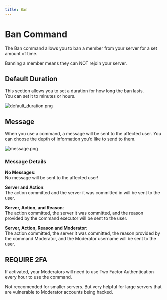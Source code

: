 ```yaml
---
title: Ban
---
```

# Ban Command

The Ban command allows you to ban a member from your server for a set amount of time.

Banning a member means they can NOT rejoin your server.

## Default Duration

This section allows you to set a duration for how long the ban lasts.  
You can set it to minutes or hours.

![default_duration.png](https://docs.monni.fyi/default_duration.png)

## Message

When you use a command, a message will be sent to the affected user. You can choose the depth of information you’d like to send to them.

![message.png](https://docs.monni.fyi/message.png)

### Message Details

**No Messages**:  
No message will be sent to the affected user!

**Server and Action**:  
The action committed and the server it was committed in will be sent to the user.

**Server, Action, and Reason**:  
The action committed, the server it was committed, and the reason provided by the command executor will be sent to the user.

**Server, Action, Reason and Moderator**:  
The action committed, the server it was committed, the reason provided by the command Moderator, and the Moderator username will be sent to the user.

## REQUIRE 2FA

If activated, your Moderators will need to use Two Factor Authentication every hour to use the command.

Not reccomended for smaller servers. But very helpful for large servers that are vulnerable to Moderator accounts being hacked.